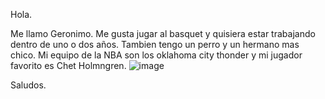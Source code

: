 Hola.

Me llamo Geronimo. Me gusta jugar al basquet y quisiera estar trabajando dentro de uno o dos años.
Tambien tengo un perro y un hermano mas chico.
Mi equipo de la NBA son los oklahoma city thonder y mi jugador favorito es Chet Holmngren.
![image](https://github.com/Tressand/2024-presentacion-GeroBasso/blob/ddbbc0e563de577787e65d4099fb90e3839d7362/ChetHolmgren.jpeg)

Saludos.
